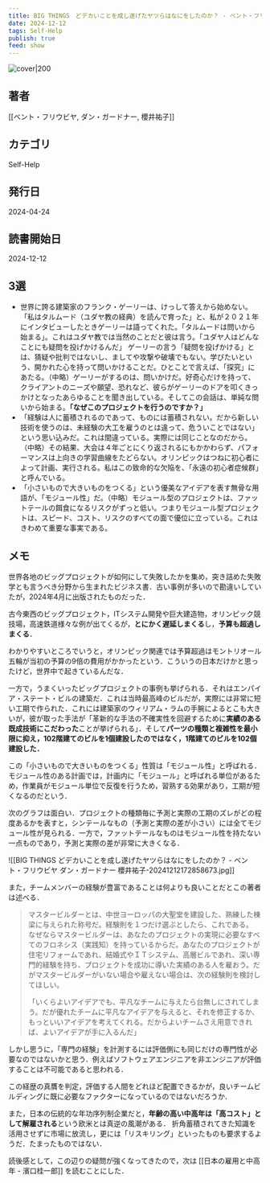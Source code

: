 ```yaml
---
title: BIG THINGS　どデカいことを成し遂げたヤツらはなにをしたのか？ - ベント・フリウビヤ, ダン・ガードナー, 櫻井祐子
date: 2024-12-12
tags: Self-Help
publish: true
feed: show
---
```

![cover|200](http://books.google.com/books/content?id=MAIBEQAAQBAJ&printsec=frontcover&img=1&zoom=1&edge=curl&source=gbs_api)
## 著者
[[ベント・フリウビヤ, ダン・ガードナー, 櫻井祐子]]
## カテゴリ
Self-Help
## 発行日
2024-04-24
## 読書開始日
2024-12-12

## 3選
 - 世界に誇る建築家のフランク・ゲーリーは、けっして答えから始めない。「私はタルムード（ユダヤ教の経典）を読んで育った」と、私が２０２１年にインタビューしたときゲーリーは語ってくれた。「タルムードは問いから始まる」。これはユダヤ教では当然のことだと彼は言う。「ユダヤ人はどんなことにも疑問を投げかけるんだ」 ゲーリーの言う「疑問を投げかける」とは、猜疑や批判ではないし、ましてや攻撃や破壊でもない。学びたいという、開かれた心を持って問いかけることだ。ひとことで言えば、「探究」にあたる。（中略）ゲーリーがするのは、問いかけだ。好奇心だけを持って、クライアントのニーズや願望、恐れなど、彼らがゲーリーのドアを叩くきっかけとなったあらゆることを聞き出している。そしてこの会話は、単純な問いから始まる。**「なぜこのプロジェクトを行うのですか？」**
 - 「経験は人に蓄積されるのであって、ものには蓄積されない。だから新しい技術を使うのは、未経験の大工を雇うのとは違って、危ういことではない」という思い込みだ。これは間違っている。実際には同じことなのだから。（中略）その結果、大会は４年ごとにくり返されるにもかかわらず、パフォーマンスは上向きの学習曲線をたどらない。オリンピックはつねに初心者によって計画、実行される。私はこの致命的な欠陥を、「永遠の初心者症候群」と呼んでいる。
 - 「小さいもので大きいものをつくる」という優美なアイデアを表す無骨な用語が、「モジュール性」だ。（中略）モジュール型のプロジェクトは、ファットテールの餌食になるリスクがずっと低い。つまりモジュール型プロジェクトは、スピード、コスト、リスクのすべての面で優位に立っている。これはきわめて重要な事実である。
## メモ
世界各地のビッグプロジェクトが如何にして失敗したかを集め，突き詰めた失敗学とも言うべき分野から生まれたビジネス書．古い事例が多いので勘違いしていたが，2024年4月に出版されたものだった．

古今東西のビッグプロジェクト，ITシステム開発や巨大建造物，オリンピック競技場，高速鉄道様々な例が出てくるが，**とにかく遅延しまくる**し，**予算も超過しまくる**．

わかりやすいところでいうと，オリンピック関連では予算超過はモントリオール五輪が当初の予算の9倍の費用がかかったという．こういうの日本だけかと思ったけど，世界中で起きているんだな．

一方で，うまくいったビッグプロジェクトの事例も挙げられる．それはエンパイア・ステート・ビルの建築だ．これは当時最高峰のビルだが，実際には非常に短い工期で作られた．これには建築家のウィリアム・ラムの手腕によるとこも大きいが，彼が取った手法が「革新的な手法の不確実性を回避するために**実績のある既成技術にこだわった**ことが挙げられる」．そして**パーツの種類と複雑性を最小限に抑え，102階建てのビルを1個建設したのではなく，1階建てのビルを102個建設した．**

この「小さいもので大きいものをつくる」性質は「モジュール性」と呼ばれる．
モジュール性のある計画では，計画内に「モジュール」と呼ばれる単位があるため，作業員がモジュール単位で反復を行うため，習熟する効果があり，工期が短くなるのだという．

次のグラフは面白い．プロジェクトの種類毎に予測と実際の工期のズレがどの程度あるかを表すと，シンテールなもの（予測と実際の差が小さい）には全てモジュール性が見られる．一方で，ファットテールなものはモジュール性を持たない一点ものであり，予測と実際の差が非常に大きくなる．

![[BIG THINGS どデカいことを成し遂げたヤツらはなにをしたのか？ - ベント・フリウビヤ ダン・ガードナー 櫻井祐子-20241212172858673.jpg]]

また，チームメンバーの経験が豊富であることは何よりも良いことだとこの著者は述べる．

> マスタービルダーとは、中世ヨーロッパの大聖堂を建設した、熟練した棟梁に与えられた称号だ。経験則を１つだけ選ぶとしたら、これである。 なぜならマスタービルダーは、あなたのプロジェクトの実現に必要なすべてのフロネシス（実践知）を持っているからだ。あなたのプロジェクトが住宅リフォームであれ、結婚式やＩＴシステム、高層ビルであれ、深い専門的経験を持ち、プロジェクトを成功に導いた実績のある人を雇おう。だがマスタービルダーがいない場合や雇えない場合は、次の経験則を検討してほしい。
> 
>「いくらよいアイデアでも、平凡なチームに与えたら台無しにされてしまう。だが優れたチームに平凡なアイデアを与えると、それを修正するか、もっといいアイデアを考えてくれる。だからよいチームさえ用意できれば、よいアイデアが手に入るんだ」

しかし思うに，「専門の経験」を計測するには評価側にも同じだけの専門性が必要なのではないかと思う．例えばソフトウェアエンジニアを非エンジニアが評価することは不可能であると思われる．

この経歴の真贋を判定，評価する人間をどれほど配置できるかが，良いチームビルディングに既に必要なファクターになっているのではないだろうか．

また，日本の伝統的な年功序列制企業だと，**年齢の高い中高年は「高コスト」として解雇される**という欧米とは真逆の風潮がある．
折角蓄積されてきた知識を活用させずに市場に放流し，更には「リスキリング」といったものも要求するようだ．たまったものではない．

読後感として，この辺りの疑問が強くなってきたので，次は [[日本の雇用と中高年 - 濱口桂一郎]] を読むことにした．